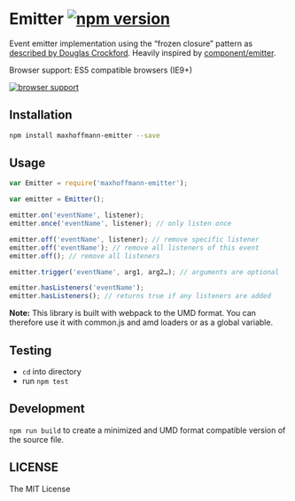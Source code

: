 Emitter [![npm version][1]][2]
=======

Event emitter implementation using the “frozen closure” pattern as [described by Douglas Crockford](http://www.ustream.tv/recorded/46640057). Heavily inspired by [component/emitter](https://github.com/component/emitter).

Browser support: ES5 compatible browsers (IE9+)

[![browser support](https://ci.testling.com/maxhoffmann/emitter.png)
](https://ci.testling.com/maxhoffmann/emitter)

Installation
------------

```bash
npm install maxhoffmann-emitter --save
```

Usage
-----

```js
var Emitter = require('maxhoffmann-emitter');

var emitter = Emitter();

emitter.on('eventName', listener);
emitter.once('eventName', listener); // only listen once

emitter.off('eventName', listener); // remove specific listener
emitter.off('eventName'); // remove all listeners of this event
emitter.off(); // remove all listeners

emitter.trigger('eventName', arg1, arg2…); // arguments are optional

emitter.hasListeners('eventName');
emitter.hasListeners(); // returns true if any listeners are added
```

__Note:__ This library is built with webpack to the UMD format. You can therefore use it with common.js and amd loaders or as a global variable.


Testing
-------

- `cd` into directory
- run `npm test`


Development
-----------

`npm run build` to create a minimized and UMD format compatible version of the source file.


LICENSE
-------

The MIT License

  [1]: http://img.shields.io/npm/v/maxhoffmann-emitter.svg?style=flat
  [2]: https://www.npmjs.org/package/maxhoffmann-emitter
